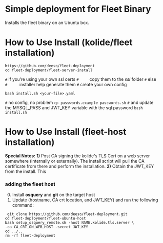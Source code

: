 Simple deployment for Fleet Binary
==================================

Installs the fleet binary on an Ubuntu box.

How to Use Install (kolide/fleet installation)
==============================================

```
https://github.com/deeso/fleet-deployment
cd fleet-deployment/fleet-server-install
```

`#` if you're using your own ssl certs
`#     `copy them to the *ssl* folder 
`#` else 
`#     ` installer help generate them
`#` create your own config 

`bash install.sh <your-file>.yaml`


`#`  no config, no problem
`cp passwords.example passwords.sh`
`#`  and update the MYSQL_PASS and JWT_KEY variable with the sql password
`bash install.sh`

How to Use Install (fleet-host installation)
==============================================
**Special Notes:** 
**1)** Post CA signing the kolide's TLS Cert on a web server somewhere (internally or externally).  The install script will pull the CA certificate from there and perform the installation.
**2)** Obtain the JWT_KEY from the install.  This 

### adding the fleet host
0) Install **osquery** and **git** on the target host
1) Update (hostname, CA crt location, and JWT_KEY) and run the following command:

```
 git clone https://github.com/deeso/fleet-deployment.git
cd fleet-deployment/fleet-ubuntu-host
bash setup_osquery_remote.sh -host NAME.kolide.tls.server \
-ca CA_CRT_ON_WEB_HOST -secret JWT_KEY
cd ../..
rm -rf fleet-deployment
```
